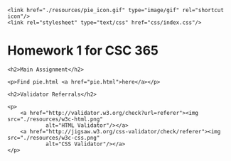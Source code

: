 <!DOCTYPE html>
<html lang="en">

<head>
    <title>Ian Ndung'u RECIPE-PAGES-ASSIGNMENT</title>
    <meta charset="utf-8"/>

    <link href="./resources/pie_icon.gif" type="image/gif" rel="shortcut icon"/>
    <link rel="stylesheet" type="text/css" href="css/index.css"/>
</head>

<body>
    <h1 class="main">Homework 1 for CSC 365</h1>

    <h2>Main Assignment</h2>

    <p>Find pie.html <a href="pie.html">here</a></p>

    <h2>Validator Referrals</h2>

    <p>
        <a href="http://validator.w3.org/check?url=referer"><img src="./resources/w3c-html.png"
                alt="HTML Validator"/></a>
        <a href="http://jigsaw.w3.org/css-validator/check/referer"><img src="./resources/w3c-css.png"
                alt="CSS Validator"/></a>
    </p>
</body>

</html>
